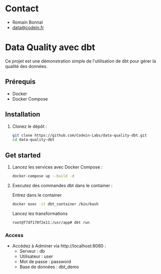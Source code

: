 # Contact

* Romain Bonnal
* data@codein.fr

# Data Quality avec dbt

Ce projet est une démonstration simple de l'utilisation de dbt pour gérer la qualité des données.

## Prérequis

- Docker
- Docker Compose

## Installation

1. Clonez le dépôt :
   
   ```bash
   git clone https://github.com/Codein-Labs/data-quality-dbt.git
   cd data-quality-dbt
    ```

## Get started

1. Lancez les services avec Docker Compose :

    ```bash
    docker-compose up --build -d
    ```

2. Executez des commandes dbt dans le container :
    
    Entrez dans le container
    ```bash
    docker exec -it dbt_container /bin/bash
    ```
    
    Lancez les transformations
    ```bash
    root@f7df170f2e11:/usr/app# dbt run
    ```
    
### Access

* Accédez à Adminer via http://localhost:8080 :
  * Serveur : db
  * Utilisateur : user
  * Mot de passe : password
  * Base de données : dbt_demo
